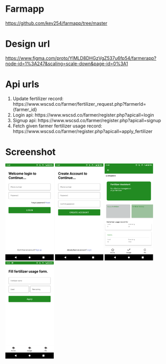 # Farmapp

https://github.com/kev254/farmapp/tree/master

# Design url

https://www.figma.com/proto/YlMLD8DHGzVgZ537u6fp54/farmerapp?node-id=1%3A247&scaling=scale-down&page-id=0%3A1

# Api urls
<ol>
<li>Update fertilizer record: https://www.wscsd.co/farmer/fertilizer_request.php?farmerId={farmer_id}</li>
<li>Login api: https://www.wscsd.co/farmer/register.php?apicall=login
</li>
<li>Signup api: https://www.wscsd.co/farmer/register.php?apicall=signup
</li>
<li>Fetch given farmer fertilizer usage record: https://www.wscsd.co/farmer/register.php?apicall=apply_fertilizer
</li>

</ol>

# Screenshot



 <img src="https://github.com/kev254/farmapp/blob/master/s1.png" width="30%" title="hover text">
  <img src="https://github.com/kev254/farmapp/blob/master/s2.png" width="30%" title="hover text">
  <img src="https://github.com/kev254/farmapp/blob/master/s3.png" width="30%" title="hover text">
  <img src="https://github.com/kev254/farmapp/blob/master/s4.png" width="30%" title="hover text">


